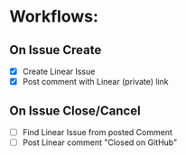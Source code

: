 # Workflows:

## On Issue Create

- [x] Create Linear Issue
- [x] Post comment with Linear (private) link

## On Issue Close/Cancel

- [ ] Find Linear Issue from posted Comment
- [ ] Post Linear comment "Closed on GitHub"

